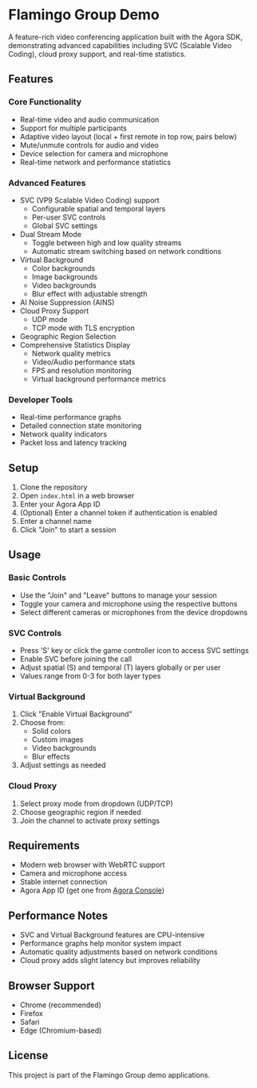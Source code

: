 # Flamingo Group Demo

A feature-rich video conferencing application built with the Agora SDK, demonstrating advanced capabilities including SVC (Scalable Video Coding), cloud proxy support, and real-time statistics.

## Features

### Core Functionality
- Real-time video and audio communication
- Support for multiple participants
- Adaptive video layout (local + first remote in top row, pairs below)
- Mute/unmute controls for audio and video
- Device selection for camera and microphone
- Real-time network and performance statistics

### Advanced Features
- SVC (VP9 Scalable Video Coding) support
  - Configurable spatial and temporal layers
  - Per-user SVC controls
  - Global SVC settings
- Dual Stream Mode
  - Toggle between high and low quality streams
  - Automatic stream switching based on network conditions
- Virtual Background
  - Color backgrounds
  - Image backgrounds
  - Video backgrounds
  - Blur effect with adjustable strength
- AI Noise Suppression (AINS)
- Cloud Proxy Support
  - UDP mode
  - TCP mode with TLS encryption
- Geographic Region Selection
- Comprehensive Statistics Display
  - Network quality metrics
  - Video/Audio performance stats
  - FPS and resolution monitoring
  - Virtual background performance metrics

### Developer Tools
- Real-time performance graphs
- Detailed connection state monitoring
- Network quality indicators
- Packet loss and latency tracking

## Setup

1. Clone the repository
2. Open `index.html` in a web browser
3. Enter your Agora App ID
4. (Optional) Enter a channel token if authentication is enabled
5. Enter a channel name
6. Click "Join" to start a session

## Usage

### Basic Controls
- Use the "Join" and "Leave" buttons to manage your session
- Toggle your camera and microphone using the respective buttons
- Select different cameras or microphones from the device dropdowns

### SVC Controls
- Press 'S' key or click the game controller icon to access SVC settings
- Enable SVC before joining the call
- Adjust spatial (S) and temporal (T) layers globally or per user
- Values range from 0-3 for both layer types

### Virtual Background
1. Click "Enable Virtual Background"
2. Choose from:
   - Solid colors
   - Custom images
   - Video backgrounds
   - Blur effects
3. Adjust settings as needed

### Cloud Proxy
1. Select proxy mode from dropdown (UDP/TCP)
2. Choose geographic region if needed
3. Join the channel to activate proxy settings

## Requirements
- Modern web browser with WebRTC support
- Camera and microphone access
- Stable internet connection
- Agora App ID (get one from [Agora Console](https://console.agora.io/))

## Performance Notes
- SVC and Virtual Background features are CPU-intensive
- Performance graphs help monitor system impact
- Automatic quality adjustments based on network conditions
- Cloud proxy adds slight latency but improves reliability

## Browser Support
- Chrome (recommended)
- Firefox
- Safari
- Edge (Chromium-based)

## License
This project is part of the Flamingo Group demo applications.
